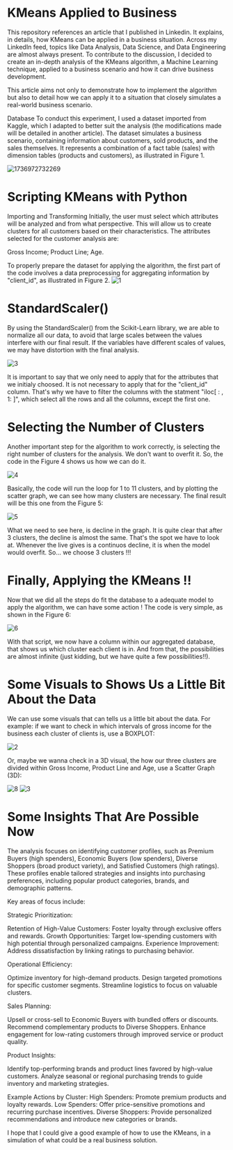 # KMeans Applied to Business
This repository references an article that I published in Linkedin. It explains, in details, how KMeans can be applied in a business situation.
Across my LinkedIn feed, topics like Data Analysis, Data Science, and Data Engineering are almost always present. To contribute to the discussion, I decided to create an in-depth analysis of the KMeans algorithm, a Machine Learning technique, applied to a business scenario and how it can drive business development.

This article aims not only to demonstrate how to implement the algorithm but also to detail how we can apply it to a situation that closely simulates a real-world business scenario.

Database
To conduct this experiment, I used a dataset imported from Kaggle, which I adapted to better suit the analysis (the modifications made will be detailed in another article). The dataset simulates a business scenario, containing information about customers, sold products, and the sales themselves. It represents a combination of a fact table (sales) with dimension tables (products and customers), as illustrated in Figure 1.

![1736972732269](https://github.com/user-attachments/assets/e290df62-d904-4f0a-b61b-b4edb4731ee2)
# Scripting KMeans with Python
Importing and Transforming
Initially, the user must select which attributes will be analyzed and from what perspective. This will allow us to create clusters for all customers based on their characteristics. The attributes selected for the customer analysis are:

Gross Income;
Product Line;
Age.

To properly prepare the dataset for applying the algorithm, the first part of the code involves a data preprocessing for aggregating information by "client_id", as illustrated in Figure 2.
![1](https://github.com/user-attachments/assets/821487c2-7caa-491e-89a8-01ddb3cf9bf3)

# StandardScaler()
By using the StandardScaler() from the Scikit-Learn library, we are able to normalize all our data, to avoid that large scales between the values interfere with our final result. If the variables have different scales of values, we may have distortion with the final analysis.

![3](https://github.com/user-attachments/assets/f9d89734-8a08-495c-8f0c-2f0295d8a184)

It is important to say that we only need to apply that for the attributes that we initialy choosed. It is not necessary to apply that for the "client_id" column. That's why we have to filter the columns with the statment "iloc[ : , 1: ]", which select all the rows and all the columns, except the first one.

# Selecting the Number of Clusters
Another important step for the algorithm to work correctly, is selecting the right number of clusters for the analysis. We don't want to overfit it. So, the code in the Figure 4 shows us how we can do it.

![4](https://github.com/user-attachments/assets/4198b9d4-ca53-431a-bac3-0694c816df23)

Basically, the code will run the loop for 1 to 11 clusters, and by plotting the scatter graph, we can see how many clusters are necessary. The final result will be this one from the Figure 5:

![5](https://github.com/user-attachments/assets/e4f4d100-172a-42c2-8413-bff4a9066646)

What we need to see here, is decline in the graph. It is quite clear that after 3 clusters, the decline is almost the same. That's the spot we have to look at. Whenever the live gives is a continuos decline, it is when the model would overfit. So... we choose 3 clusters !!!

# Finally, Applying the KMeans !!
Now that we did all the steps do fit the database to a adequate model to apply the algorithm, we can have some action ! The code is very simple, as shown in the Figure 6:

![6](https://github.com/user-attachments/assets/a3407d76-b8b1-43d1-afb8-0a6826fcf0f2)

With that script, we now have a column within our aggregated database, that shows us which cluster each client is in. And from that, the possibilities are almost infinite (just kidding, but we have quite a few possibilities!!).

# Some Visuals to Shows Us a Little Bit About the Data
We can use some visuals that can tells us a little bit about the data. For example: if we want to check in which intervals of gross income for the business each cluster of clients is, use a BOXPLOT:

![2](https://github.com/user-attachments/assets/e4f0ef8c-33f3-4702-9f6f-c6078330c659)

Or, maybe we wanna check in a 3D visual, the how our three clusters are divided within Gross Income, Product Line and Age, use a Scatter Graph (3D):

![8](https://github.com/user-attachments/assets/4ffc412b-039c-4810-a10d-34a8306f57ca)
![3](https://github.com/user-attachments/assets/ea3d054c-5d56-45de-831b-59ae70c2776a)


# Some Insights That Are Possible Now
The analysis focuses on identifying customer profiles, such as Premium Buyers (high spenders), Economic Buyers (low spenders), Diverse Shoppers (broad product variety), and Satisfied Customers (high ratings). These profiles enable tailored strategies and insights into purchasing preferences, including popular product categories, brands, and demographic patterns.

Key areas of focus include:

Strategic Prioritization:

Retention of High-Value Customers: Foster loyalty through exclusive offers and rewards.
Growth Opportunities: Target low-spending customers with high potential through personalized campaigns.
Experience Improvement: Address dissatisfaction by linking ratings to purchasing behavior.

Operational Efficiency:

Optimize inventory for high-demand products.
Design targeted promotions for specific customer segments.
Streamline logistics to focus on valuable clusters.

Sales Planning:

Upsell or cross-sell to Economic Buyers with bundled offers or discounts.
Recommend complementary products to Diverse Shoppers.
Enhance engagement for low-rating customers through improved service or product quality.

Product Insights:

Identify top-performing brands and product lines favored by high-value customers.
Analyze seasonal or regional purchasing trends to guide inventory and marketing strategies.

Example Actions by Cluster:
High Spenders: Promote premium products and loyalty rewards.
Low Spenders: Offer price-sensitive promotions and recurring purchase incentives.
Diverse Shoppers: Provide personalized recommendations and introduce new categories or brands.

I hope that I could give a good example of how to use the KMeans, in a simulation of what could be a real business solution.







